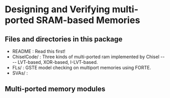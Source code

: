 # Designing and Verifying multi-ported SRAM-based Memories



## Files and directories in this package

- README : Read this first!
- ChiselCode/ : Three kinds of multi-ported ram implemented by Chisel ---- LVT-based, XOR-based, I-LVT-based. 
- FLs/ : GSTE model checking on multiport memories using FORTE.
- SVAs/ :

## Multi-ported memory modules